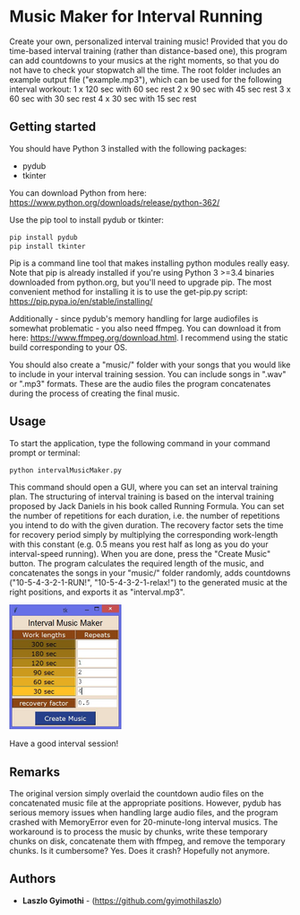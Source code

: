 # Music Maker for Interval Running
Create your own, personalized interval training music! Provided that you do time-based interval training (rather than distance-based one), this program can add countdowns to your musics at the right moments, so that you do not have to check your stopwatch all the time. The root folder includes an example output file ("example.mp3"), which can be used for the following interval workout:
1 x 120 sec with 60 sec rest
2 x 90 sec with 45 sec rest
3 x 60 sec with 30 sec rest
4 x 30 sec with 15 sec rest

## Getting started
You should have Python 3 installed with the following packages:
- pydub
- tkinter

You can download Python from here:
https://www.python.org/downloads/release/python-362/

Use the pip tool to install pydub or tkinter:
```
pip install pydub
pip install tkinter
```

Pip is a command line tool that makes installing python modules really easy. Note that pip is already installed if you're using Python 3 >=3.4 binaries downloaded from python.org, but you'll need to upgrade pip. The most convenient method for installing it is to use the get-pip.py script: https://pip.pypa.io/en/stable/installing/

Additionally - since pydub's memory handling for large audiofiles is somewhat problematic - you also need ffmpeg. You can download it from here: https://www.ffmpeg.org/download.html. I recommend using the static build corresponding to your OS. 

You should also create a "music/" folder with your songs that you would like to include in your interval training session. You can include songs in ".wav" or ".mp3" formats. These are the audio files the program concatenates during the process of creating the final music.

## Usage
To start the application, type the following command in your command prompt or terminal:
```
python intervalMusicMaker.py
```
This command should open a GUI, where you can set an interval training plan. The structuring of interval training is based on the interval training proposed by Jack Daniels in his book called Running Formula. You can set the number of repetitions for each duration, i.e. the number of repetitions you intend to do with the given duration. The recovery factor sets the time for recovery period simply by multiplying the corresponding work-length with this constant (e.g. 0.5 means you rest half as long as you do your interval-speed running). When you are done, press the "Create Music" button. The program calculates the required length of the music, and concatenates the songs in your "music/" folder randomly, adds countdowns ("10-5-4-3-2-1-RUN!", "10-5-4-3-2-1-relax!") to the generated music at the right positions, and exports it as "interval.mp3".

<img src = "https://github.com/gyimothilaszlo/interval-music-maker/blob/master/gui_ex.JPG" width = "200">

Have a good interval session!

## Remarks

The original version simply overlaid the countdown audio files on the concatenated music file at the appropriate positions. However, pydub has serious memory issues when handling large audio files, and the program crashed with MemoryError even for 20-minute-long interval musics. The workaround is to process the music by chunks, write these temporary chunks on disk, concatenate them with ffmpeg, and remove the temporary chunks. Is it cumbersome? Yes. Does it crash? Hopefully not anymore.

## Authors

* **Laszlo Gyimothi** - (https://github.com/gyimothilaszlo)
